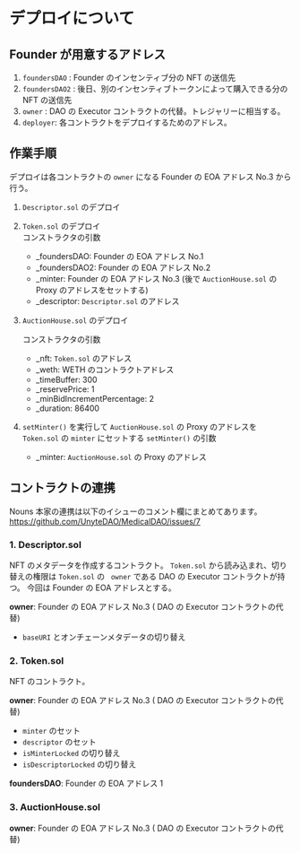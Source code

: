 # デプロイについて

## Founder が用意するアドレス

1. `foundersDAO` : Founder のインセンティブ分の NFT の送信先
2. `foundersDAO2` : 後日、別のインセンティブトークンによって購入できる分の NFT の送信先
3. `owner` : DAO の Executor コントラクトの代替。トレジャリーに相当する。
4. `deployer`: 各コントラクトをデプロイするためのアドレス。

## 作業手順

デプロイは各コントラクトの `owner` になる Founder の EOA アドレス No.3 から行う。

1. `Descriptor.sol` のデプロイ

2. `Token.sol` のデプロイ  
   コンストラクタの引数

   - \_foundersDAO: Founder の EOA アドレス No.1
   - \_foundersDAO2: Founder の EOA アドレス No.2
   - \_minter: Founder の EOA アドレス No.3 (後で `AuctionHouse.sol` の Proxy のアドレスをセットする)
   - \_descriptor: `Descriptor.sol` のアドレス

3. `AuctionHouse.sol` のデプロイ

   コンストラクタの引数

   - \_nft: `Token.sol` のアドレス
   - \_weth: WETH のコントラクトアドレス
   - \_timeBuffer: 300
   - \_reservePrice: 1
   - \_minBidIncrementPercentage: 2
   - \_duration: 86400

4. `setMinter()` を実行して `AuctionHouse.sol` の Proxy のアドレスを `Token.sol` の `minter` にセットする
   `setMinter()` の引数
   - \_minter: `AuctionHouse.sol` の Proxy のアドレス

## コントラクトの連携

Nouns 本家の連携は以下のイシューのコメント欄にまとめてあります。
https://github.com/UnyteDAO/MedicalDAO/issues/7

### 1. Descriptor.sol

NFT のメタデータを作成するコントラクト。
`Token.sol` から読み込まれ、切り替えの権限は `Token.sol` の ` owner` である DAO の Executor コントラクトが持つ。
今回は Founder の EOA アドレスとする。

**owner**: Founder の EOA アドレス No.3 ( DAO の Executor コントラクトの代替)

- `baseURI` とオンチェーンメタデータの切り替え

### 2. Token.sol

NFT のコントラクト。

**owner**: Founder の EOA アドレス No.3 ( DAO の Executor コントラクトの代替)

- `minter` のセット
- `descriptor` のセット
- `isMinterLocked` の切り替え
- `isDescriptorLocked` の切り替え

**foundersDAO**: Founder の EOA アドレス 1

### 3. AuctionHouse.sol

**owner**: Founder の EOA アドレス No.3 ( DAO の Executor コントラクトの代替)
